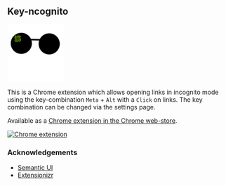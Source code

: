 ## Key-ncognito

![Lovely Forks Logo](icons/key-ncognito-128.png)

This is a Chrome extension which allows opening links in incognito mode using the key-combination `Meta` + `Alt` with a `Click` on links. The key combination can be changed via the settings page.

Available as a [Chrome extension in the Chrome web-store](https://chrome.google.com/webstore/detail/key-ncognito/lilomadmkegmkmkjmdbbgalimcmfogfk).

[![Chrome extension](https://developer.chrome.com/webstore/images/ChromeWebStore_BadgeWBorder_v2_206x58.png)](https://chrome.google.com/webstore/detail/key-ncognito/lilomadmkegmkmkjmdbbgalimcmfogfk)

### Acknowledgements

 - [Semantic UI](http://semantic-ui.com/)
 - [Extensionizr](http://extensionizr.com/)
